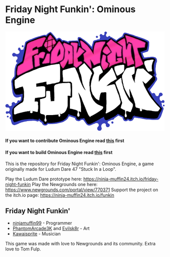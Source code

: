 # Friday Night Funkin': Ominous Engine

![Ominous Engine Logo](OminousEngineLogo.png)

#### If you want to contribute Ominous Engine read [this](https://github.com/MasterOminousDev/Ominous-Engine/CONTRIBUTING.md) first
#### If you want to build Ominous Engine read [this](https://github.com/MasterOminousDev/Ominous-Engine/docs/building.md) first

This is the repository for Friday Night Funkin': Ominous Engine, a game originally made for Ludum Dare 47 "Stuck In a Loop".

Play the Ludum Dare prototype here: https://ninja-muffin24.itch.io/friday-night-funkin
Play the Newgrounds one here: https://www.newgrounds.com/portal/view/770371
Support the project on the itch.io page: https://ninja-muffin24.itch.io/funkin



## Friday Night Funkin'

- [ninjamuffin99](https://twitter.com/ninja_muffin99) - Programmer
- [PhantomArcade3K](https://twitter.com/phantomarcade3k) and [Evilsk8r](https://twitter.com/evilsk8r) - Art
- [Kawaisprite](https://twitter.com/kawaisprite) - Musician

This game was made with love to Newgrounds and its community. Extra love to Tom Fulp.
